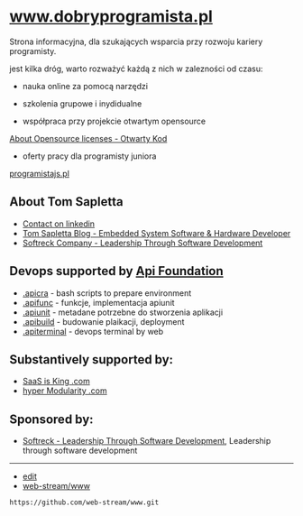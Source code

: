 # www.dobryprogramista.pl


Strona informacyjna, dla szukających wsparcia przy rozwoju kariery programisty.

jest kilka dróg, warto rozważyć każdą z nich w zalezności od czasu:

+ nauka online za pomocą narzędzi

+ szkolenia grupowe i inydidualne

+ współpraca przy projekcie otwartym opensource

[About Opensource licenses - Otwarty Kod](https://www.otwartykod.pl/)


+ oferty pracy dla programisty juniora

[programistajs.pl](https://www.programistajs.pl/#/) 




## About Tom Sapletta

+ [Contact on linkedin](https://www.linkedin.com/in/tom-sapletta-com/)
+ [Tom Sapletta Blog - Embedded System Software & Hardware Developer](https://tom.sapletta.com/)
+ [Softreck Company - Leadership Through Software Development](https://softreck.com/)


## Devops supported by [Api Foundation](https://www.apifoundation.com)

+ [.apicra](https://www.apicra.com) - bash scripts to prepare environment
+ [.apifunc](https://www.apifunc.com) - funkcje, implementacja apiunit
+ [.apiunit](https://www.apiunit.com) - metadane potrzebne do stworzenia aplikacji
+ [.apibuild](https://www.apibuild.com) - budowanie plaikacji, deployment
+ [.apiterminal](https://www.apiterminal.com) - devops terminal by web


## Substantively supported by: 

+ [SaaS is King .com](https://www.saasisking.com/)
+ [hyper Modularity .com](https://www.hypermodularity.com/)


## Sponsored by:

+ [Softreck - Leadership Through Software Development](https://softreck.com/), Leadership through software development



---
+ [edit](https://github.com/web-stream/www/edit/main/README.md)
+ [web-stream/www](https://github.com/web-stream/www)
```
https://github.com/web-stream/www.git
```
